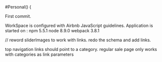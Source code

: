 #Personal() {

First commit.

WorkSpace is configured with Airbnb JavaScript guidelines.
Application is started on :
npm 5.5.1
node 8.9.0
webpack 3.8.1

// reword sliderImages to work with links. redo the schema and add links.

top navigation links should point to a category. regular sale page only works with categories as link parameters

